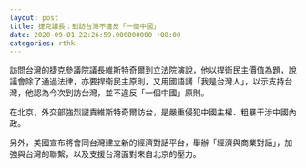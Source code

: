 ```yaml
---
layout: post
title: 捷克議長：到訪台灣不違反「一個中國」
date: 2020-09-01 22:26:59.000000000 +08:00
categories: rthk
---
```


訪問台灣的捷克參議院議長維斯特奇爾到立法院演說，他以捍衛民主價值為題，說議會除了通過法律，亦要捍衛民主原則，又用國語講「我是台灣人」，以示支持台灣，他認為今次到訪台灣，並不違反「一個中國」原則。

在北京，外交部強烈譴責維斯特奇爾訪台，是嚴重侵犯中國主權、粗暴干涉中國內政。

另外，美國宣布將會同台灣建立新的經濟對話平台，舉辦「經濟與商業對話」，加強與台灣的聯繫，以及支援台灣面對來自北京的壓力。
